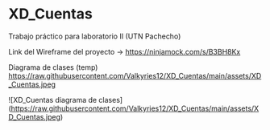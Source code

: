 # XD_Cuentas
Trabajo práctico para laboratorio II (UTN Pachecho)

Link del Wireframe del proyecto -> https://ninjamock.com/s/B3BH8Kx

Diagrama de clases (temp)
https://raw.githubusercontent.com/Valkyries12/XD_Cuentas/main/assets/XD_Cuentas.jpeg


<span>![</span><span>XD_Cuentas diagrama de clases</span><span>]</span><span>(</span><span>https://raw.githubusercontent.com/Valkyries12/XD_Cuentas/main/assets/XD_Cuentas.jpeg</span><span>)</span>
